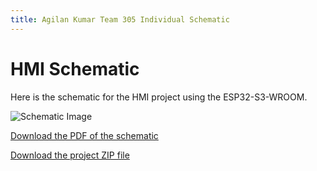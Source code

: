 ```yaml
---
title: Agilan Kumar Team 305 Individual Schematic
---
```

# HMI Schematic

Here is the schematic for the HMI project using the ESP32-S3-WROOM.

![Schematic Image](AKschematic/image.png)

[Download the PDF of the schematic](schematic/schematic.pdf)

[Download the project ZIP file](project.zip)
